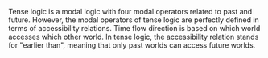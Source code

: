 Tense logic is a modal logic with four modal operators related to past and future. However, the modal operators of tense logic are perfectly defined in terms of accessibility relations. Time flow direction is based on which world accesses which other world. In tense logic, the accessibility relation stands for "earlier than", meaning that only past worlds can access future worlds.